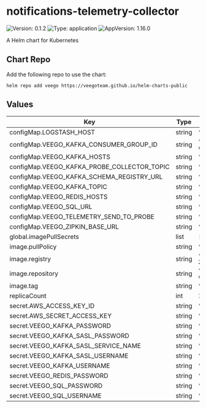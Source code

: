 # notifications-telemetry-collector

![Version: 0.1.2](https://img.shields.io/badge/Version-0.1.2-informational?style=flat-square) ![Type: application](https://img.shields.io/badge/Type-application-informational?style=flat-square) ![AppVersion: 1.16.0](https://img.shields.io/badge/AppVersion-1.16.0-informational?style=flat-square)

A Helm chart for Kubernetes

## Chart Repo

Add the following repo to use the chart:

```console
helm repo add veego https://veegoteam.github.io/helm-charts-public
```

## Values

| Key | Type | Default | Description |
|-----|------|---------|-------------|
| configMap.LOGSTASH_HOST | string | `""` |  |
| configMap.VEEGO_KAFKA_CONSUMER_GROUP_ID | string | `"notifications-telemetry-collector"` |  |
| configMap.VEEGO_KAFKA_HOSTS | string | `""` |  |
| configMap.VEEGO_KAFKA_PROBE_COLLECTOR_TOPIC | string | `"probe_telemetry_collector"` |  |
| configMap.VEEGO_KAFKA_SCHEMA_REGISTRY_URL | string | `""` |  |
| configMap.VEEGO_KAFKA_TOPIC | string | `"notifications_telemetry_ignitor"` |  |
| configMap.VEEGO_REDIS_HOSTS | string | `""` |  |
| configMap.VEEGO_SQL_URL | string | `""` |  |
| configMap.VEEGO_TELEMETRY_SEND_TO_PROBE | string | `"true"` |  |
| configMap.VEEGO_ZIPKIN_BASE_URL | string | `""` |  |
| global.imagePullSecrets | list | `[]` |  |
| image.pullPolicy | string | `"Always"` |  |
| image.registry | string | `"347694409649.dkr.ecr.us-west-2.amazonaws.com"` |  |
| image.repository | string | `"veego/notifications-telemetry-collector"` |  |
| image.tag | string | `"staging"` |  |
| replicaCount | int | `1` |  |
| secret.AWS_ACCESS_KEY_ID | string | `""` |  |
| secret.AWS_SECRET_ACCESS_KEY | string | `""` |  |
| secret.VEEGO_KAFKA_PASSWORD | string | `""` |  |
| secret.VEEGO_KAFKA_SASL_PASSWORD | string | `""` |  |
| secret.VEEGO_KAFKA_SASL_SERVICE_NAME | string | `""` |  |
| secret.VEEGO_KAFKA_SASL_USERNAME | string | `""` |  |
| secret.VEEGO_KAFKA_USERNAME | string | `""` |  |
| secret.VEEGO_REDIS_PASSWORD | string | `""` |  |
| secret.VEEGO_SQL_PASSWORD | string | `""` |  |
| secret.VEEGO_SQL_USERNAME | string | `""` |  |